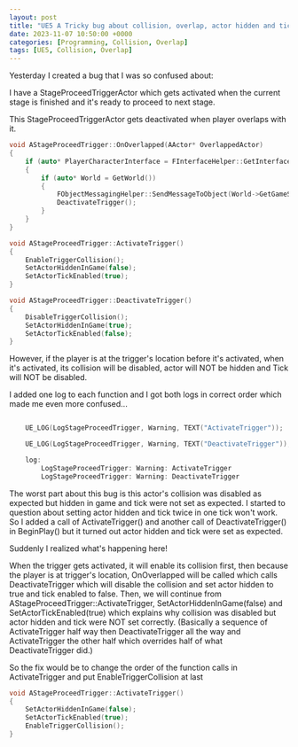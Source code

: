 ```yaml
---
layout: post
title: "UE5 A Tricky bug about collision, overlap, actor hidden and tick"
date: 2023-11-07 10:50:00 +0000
categories: [Programming, Collision, Overlap]
tags: [UE5, Collision, Overlap]
---
```


Yesterday I created a bug that I was so confused about:

I have a StageProceedTriggerActor which gets activated when the current stage is finished and it's ready to proceed to next stage.

This StageProceedTriggerActor gets deactivated when player overlaps with it.

```cpp
void AStageProceedTrigger::OnOverlapped(AActor* OverlappedActor)
{
	if (auto* PlayerCharacterInterface = FInterfaceHelper::GetInterface<IPlayerCharacterInterface>(OverlappedActor))
	{
		if (auto* World = GetWorld())
		{
			FObjectMessagingHelper::SendMessageToObject(World->GetGameState(), FProceedToNextStage());
			DeactivateTrigger();
		}
	}
}

void AStageProceedTrigger::ActivateTrigger()
{
	EnableTriggerCollision();
	SetActorHiddenInGame(false);
	SetActorTickEnabled(true);
}

void AStageProceedTrigger::DeactivateTrigger()
{
	DisableTriggerCollision();
	SetActorHiddenInGame(true);
	SetActorTickEnabled(false);
}
```

However, if the player is at the trigger's location before it's activated, when it's activated, its collision will be disabled, actor will NOT be hidden and Tick will NOT be disabled.

I added one log to each function and I got both logs in correct order which made me even more confused...

```cpp

	UE_LOG(LogStageProceedTrigger, Warning, TEXT("ActivateTrigger"));

	UE_LOG(LogStageProceedTrigger, Warning, TEXT("DeactivateTrigger"));

	log:
		LogStageProceedTrigger: Warning: ActivateTrigger
		LogStageProceedTrigger: Warning: DeactivateTrigger

```

The worst part about this bug is this actor's collision was disabled as expected but hidden in game and tick were not set as expected.
I started to question about setting actor hidden and tick twice in one tick won't work. So I added a call of ActivateTrigger() and another call of DeactivateTrigger() in BeginPlay() but it turned out actor hidden and tick were set as expected.

Suddenly I realized what's happening here!

When the trigger gets activated, it will enable its collision first, then because the player is at trigger's location, OnOverlapped will be called which calls DeactivateTrigger which will disable the collision and set actor hidden to true and tick enabled to false.
Then, we will continue from AStageProceedTrigger::ActivateTrigger, SetActorHiddenInGame(false) and SetActorTickEnabled(true) which explains why collision was disabled but actor hidden and tick were NOT set correctly. (Basically a sequence of ActivateTrigger half way then DeactivateTrigger all the way and ActivateTrigger the other half which overrides half of what DeactivateTrigger did.)

So the fix would be to change the order of the function calls in ActivateTrigger and put EnableTriggerCollision at last

```cpp
void AStageProceedTrigger::ActivateTrigger()
{
	SetActorHiddenInGame(false);
	SetActorTickEnabled(true);
	EnableTriggerCollision();
}
```